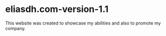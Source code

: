 # eliasdh.com-version-1.1
This website was created to showcase my abilities and also to promote my company.
